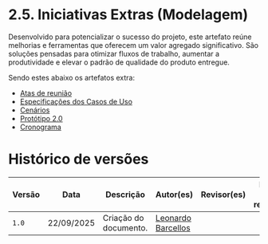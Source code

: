 # 2.5. Iniciativas Extras (Modelagem)

Desenvolvido para potencializar o sucesso do projeto, este artefato reúne melhorias e ferramentas que oferecem um valor agregado significativo. São soluções pensadas para otimizar fluxos de trabalho, aumentar a produtividade e elevar o padrão de qualidade do produto entregue.

Sendo estes abaixo os artefatos extra:

- [Atas de reunião](../Atas/2.5.5.2.reuniao1.md)
- [Especificações dos Casos de Uso](../Modelagem/2.5.3.EspecificacaoUC.md)
- [Cenários](../Modelagem/2.5.1.Cenarios.md)
- [Protótipo 2.0](../Modelagem/2.5.2.Prototipacao.md)
- [Cronograma](../Modelagem/planejamento/2.5.1.cronograma.md)

# Histórico de versões
| Versão | Data | Descrição | Autor(es) | Revisor(es) | Data da revisão |
|--------|------|-----------|-----------|-------------|-----------------|
| `1.0` | 22/09/2025 | Criação do documento. | [Leonardo Barcellos](https://github.com/oyLeonardo)  | | |

